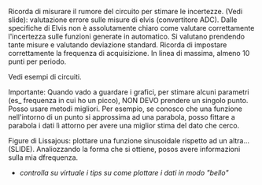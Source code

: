 Ricorda di misurare il rumore del circuito per stimare le incertezze.
(Vedi slide): valutazione errore sulle misure di elvis (convertitore ADC).
Dalle specifiche di Elvis non è assolutamente chiaro come valutare correttamente l'incertezza sulle funzioni generate in automatico. Si valutano prendendo tante misure e valutando deviazione standard.
Ricorda di impostare correttamente la frequenza di acquisizione.
In linea di massima, almeno 10 punti per periodo.

Vedi esempi di circuiti.

Importante: Quando vado a guardare i grafici, per stimare alcuni parametri (es_ frequenza in cui ho un picco), NON DEVO prendere un singolo punto. Posso usare metodi migliori. Per esempio, se conosco che una funzione nell'intorno di un punto si approssima ad una parabola, posso fittare a parabola i dati lì attorno per avere una miglior stima del dato che cerco.

Figure di Lissajous: plottare una funzione sinusoidale rispetto ad un altra... (SLIDE). Analiozzando la forma che si ottiene, posos avere informazioni sulla mia dfrequenza.

+ _controlla su virtuale i tips su come plottare i dati in modo "bello"_